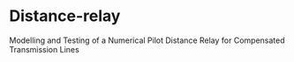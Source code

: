 # Distance-relay
Modelling and Testing of a Numerical Pilot Distance Relay for Compensated Transmission Lines
